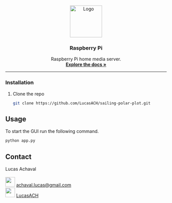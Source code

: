 <!-- START doctoc generated TOC please keep comment here to allow auto update -->
<!-- DON'T EDIT THIS SECTION, INSTEAD RE-RUN doctoc TO UPDATE -->

<br />
<p align="center">
  <a href="https://github.com/LucasACH">
    <img src="https://avatars3.githubusercontent.com/u/73149577?s=460&u=1baa1defb9904624d7aad76ec37dc76d2b230c0a&v=4" alt="Logo" width="100" height="100">
  </a>

  <h3 align="center">Raspberry Pi</h3>

  <p align="center">
    Raspberry Pi home media server.
    <br />
    <a href="https://github.com/LucasACH/raspberry-pi"><strong>Explore the docs »</strong></a>
  </p>
</p>

---------------------------------------------------------------------------------------------------------------------------------------------------------------------------------

### Installation

1. Clone the repo
   ```sh
   git clone https://github.com/LucasACH/sailing-polar-plot.git
   ```


<!-- USAGE EXAMPLES -->
## Usage

To start the GUI run the following command.
  ```sh
  python app.py
  ```


<!-- CONTACT -->
## Contact

Lucas Achaval <br />
<br />
<img src="https://logos-marcas.com/wp-content/uploads/2020/11/Gmail-Logo.png" width="30"> achaval.lucas@gmail.com
<br />
<img src="https://upload.wikimedia.org/wikipedia/commons/thumb/e/ef/Stack_Overflow_icon.svg/768px-Stack_Overflow_icon.svg.png" width="30"> [LucasACH](https://stackoverflow.com/users/14665518/lucasach)